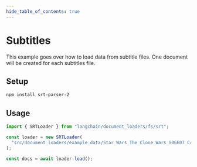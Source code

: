 ```yaml
---
hide_table_of_contents: true
---
```


# Subtitles

This example goes over how to load data from subtitle files. One document will be created for each subtitles file.

## Setup

```bash npm2yarn
npm install srt-parser-2
```

## Usage

```typescript
import { SRTLoader } from "langchain/document_loaders/fs/srt";

const loader = new SRTLoader(
  "src/document_loaders/example_data/Star_Wars_The_Clone_Wars_S06E07_Crisis_at_the_Heart.srt"
);

const docs = await loader.load();
```
